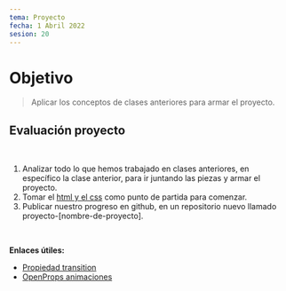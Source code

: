 ```yaml
---
tema: Proyecto
fecha: 1 Abril 2022
sesion: 20
---
```


# Objetivo

> Aplicar los conceptos de clases anteriores para armar el proyecto.

## Evaluación proyecto

<br>

1. Analizar todo lo que hemos trabajado en clases anteriores, en específico la clase anterior, para ir juntando las piezas y armar el proyecto.
2. Tomar el [html y el css](https://gist.github.com/venturamichel/70d63071d43456e08dd4ab07a5694267) como punto de partida para comenzar.
3. Publicar nuestro progreso en github, en un repositorio nuevo llamado proyecto-[nombre-de-proyecto].

<br>

**Enlaces útiles:**

* [Propiedad transition](https://developer.mozilla.org/en-US/docs/Web/CSS/transition)
* [OpenProps animaciones](https://open-props.style/#animations)
